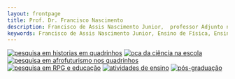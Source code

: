 ```yaml
---
layout: frontpage
title: Prof. Dr. Francisco Nascimento
description: Francisco de Assis Nascimento Junior,  professor Adjunto no Campus Sosígenes Costa da Universidade Federal do Sul da Bahia em Porto Seguro (BA), atuo na formação de professores; pesquisa as relações de identidade de gênero/étnico-raciais com a Ciência através de Histórias em Quadrinhos de Super-Heróis.
keywords: Francisco de Assis Nascimento Junior, Ensino de Física, Ensino de Ciências, histórias em quadrinhos, super-heróis, relações étnico-raciais, comunidade de aprendizagem
---
```



[![pesquisa em historias em quadrinhos][hq]][link_hq] [![oca da ciência na escola][oca_ufsb]][link_oca] [![pesquisa em afrofuturismo nos quadrinhos][afrofut]][link_afro]
[![pesquisa em RPG e educação][rpg]][link_rpg]
[![atividades de ensino][scienceitworks]][link_ensino]
[![pós-graduação][ppger]][link_ppger]



[hq]: http://itxesco.github.io/assets/index_pics/hq.jpg
[link_hq]: https://itxesco.github.io/pages/hq.html "Histórias em Quadrinhos de super-heróis e ensino de física e ensino de Ciências"
[oca_ufsb]: https://itxesco.github.io/assets/index_pics/oca_ufsb.jpg
[link_oca]: https://itxesco.github.io/pages/oca.html "Projeto de Extensão Oca da Ciência na Escola"
[afrofut]: https://itxesco.github.io/assets/index_pics/afrofuturism2.jpg
[link_afro]: https://itxesco.github.io/pages/afrofuturismo.html "conheça o afrofuturismo"
[rpg]: https://itxesco.github.io/assets/index_pics/dragon_feynman.jpg
[link_rpg]: https://itxesco.github.io/pages/rpg.html "Jogos de RPG no Ensino de Ciências"
[scienceitworks]: https://itxesco.github.io/assets/index_pics/scienceitworks.jpg
[link_ensino]: https://itxesco.github.io/pages/ensino.html "atividades de ensino na graduação e pós"
[ppger]: https://itxesco.github.io/assets/index_pics/ppger.jpeg
[link_ppger]: https://itxesco.github.io/pages/ppger.html "conheça o ppger da ufsb"

<!-- Meu comentário em HTML
<div class="navbar">
  <div class="navbar-inner">
      <ul class="nav">

                <li><a href="http://itxesco.github.io/pages/favoritos.html">favoritos</a></li>

      </ul>
  </div>
</div>
-->

